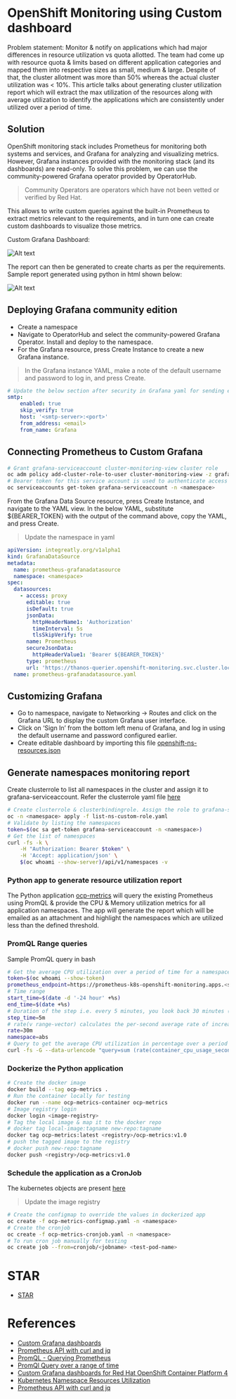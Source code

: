 # OpenShift Monitoring using Custom dashboard

Problem statement: Monitor & notify on applications which had major differences in resource utilization vs quota allotted. The team had come up with resource quota & limits based on different application categories and mapped them into respective sizes as small, medium & large. Despite of that, the cluster allotment was more than 50% whereas the actual cluster utilization was < 10%. This article talks about generating cluster utilization report which will extract the max utilization of the resources along with average utilization to identify the applications which are consistently under utilized over a period of time.

## Solution

OpenShift monitoring stack includes Prometheus for monitoring both systems and services, and Grafana for analyzing and visualizing metrics. However, Grafana instances provided with the monitoring stack (and its dashboards) are read-only. To solve this problem, we can use the community-powered Grafana operator provided by OperatorHub.
> Community Operators are operators which have not been vetted or verified by Red Hat.

This allows to write custom queries against the built-in Prometheus to extract metrics relevant to the requirements, and in turn one can create custom dashboards to visualize those metrics.

Custom Grafana Dashboard:

![Alt text](/images/grafana-dashboard.png)

The report can then be generated to create charts as per the requirements. Sample report generated using python in html shown below:

![Alt text](/images/chart.png)

## Deploying Grafana community edition
* Create a namespace 
* Navigate to OperatorHub and select the community-powered Grafana Operator. Install and deploy to the namespace.
* For the Grafana resource, press Create Instance to create a new Grafana instance.
> In the Grafana instance YAML, make a note of the default username and password to log in, and press Create.
```yaml
# Update the below section after security in Grafana yaml for sending email alerts
smtp:
    enabled: true
    skip_verify: true
    host: '<smtp-server>:<port>'
    from_address: <email>
    from_name: Grafana
```

## Connecting Prometheus to Custom Grafana
```bash
# Grant grafana-serviceaccount cluster-monitoring-view cluster role
oc adm policy add-cluster-role-to-user cluster-monitoring-view -z grafana-serviceaccount
# Bearer token for this service account is used to authenticate access to Prometheus in the openshift-monitoring namespace
oc serviceaccounts get-token grafana-serviceaccount -n <namespace>
```
From the Grafana Data Source resource, press Create Instance, and navigate to the YAML view.  In the below YAML, substitute ${BEARER_TOKEN} with the output of the command above, copy the YAML, and press Create.
> Update the namespace in yaml
```yaml
apiVersion: integreatly.org/v1alpha1
kind: GrafanaDataSource
metadata:
  name: prometheus-grafanadatasource
  namespace: <namespace>
spec:
  datasources:
    - access: proxy
      editable: true
      isDefault: true
      jsonData:
        httpHeaderName1: 'Authorization'
        timeInterval: 5s
        tlsSkipVerify: true
      name: Prometheus
      secureJsonData:
        httpHeaderValue1: 'Bearer ${BEARER_TOKEN}'
      type: prometheus
      url: 'https://thanos-querier.openshift-monitoring.svc.cluster.local:9091'
  name: prometheus-grafanadatasource.yaml
```

## Customizing Grafana
* Go to namespace, navigate to Networking -> Routes and click on the Grafana URL to display the custom Grafana user interface.  
* Click on ‘Sign In’ from the bottom left menu of Grafana, and log in using the default username and password configured earlier.
* Create editable dashboard by importing this file [openshift-ns-resources.json](/src/infra/grafana-dashboard/openshift-ns-resources.json)

## Generate namespaces monitoring report
Create clusterrole to list all namespaces in the cluster and assign it to grafana-serviceaccount. Refer the clusterrole yaml file [here](/src/infra/kubernetes)
```bash
# Create clusterrole & clusterbindingrole. Assign the role to grafana-serviceaccount
oc -n <namespace> apply -f list-ns-custom-role.yaml
# Validate by listing the namespaces
token=$(oc sa get-token grafana-serviceaccount -n <namespace>)
# Get the list of namespaces
curl -fs -k \
    -H "Authorization: Bearer $token" \
    -H 'Accept: application/json' \
    $(oc whoami --show-server)/api/v1/namespaces -v
```
### Python app to generate resource utilization report
The Python application [ocp-metrics](/src/app) will query the existing Prometheus using PromQL & provide the CPU & Memory utilization metrics for all application namespaces. The app will generate the report which will be emailed as an attachment and highlight the namespaces which are utilized less than the defined threshold.

### PromQL Range queries
Sample PromQL query in bash
```bash
# Get the average CPU utilization over a period of time for a namespace
token=$(oc whoami --show-token)
prometheus_endpoint=https://prometheus-k8s-openshift-monitoring.apps.<server>.com/api/v1/query_range
# Time range
start_time=$(date -d '-24 hour' +%s)
end_time=$(date +%s)
# Duration of the step i.e. every 5 minutes, you look back 30 minutes (rate time) and take the rate between then and now
step_time=5m
# rate(v range-vector) calculates the per-second average rate of increase of the time series in the range vector.
rate=30m
namespace=abs
# Query to get the average CPU utilization in percentage over a period of time for a namespace
curl -fs -G --data-urlencode "query=sum (rate(container_cpu_usage_seconds_total{namespace=\"$namespace\"}[$rate])) / sum(kube_resourcequota{resource=\"requests.cpu\",type=\"hard\",namespace=\"$namespace\"}) * 100" --data-urlencode "start=$start_time" --data-urlencode "end=$end_time" --data-urlencode "step=$step_time" $prometheus_endpoint --header "Authorization: Bearer $token" -k | jq -r '[.data.result[] | .values[] | .[1] | tonumber] | add/length'
```

### Dockerize the Python application 
```bash
# Create the docker image
docker build --tag ocp-metrics .
# Run the container locally for testing
docker run --name ocp-metrics-container ocp-metrics
# Image registry login
docker login <image-registry>
# Tag the local image & map it to the docker repo
# docker tag local-image:tagname new-repo:tagname
docker tag ocp-metrics:latest <registry>/ocp-metrics:v1.0
# push the tagged image to the registry
# docker push new-repo:tagname
docker push <registry>/ocp-metrics:v1.0
```

### Schedule the application as a CronJob
The kubernetes objects are present [here](/src/infra/kubernetes)
> Update the image registry
```bash
# Create the configmap to override the values in dockerized app
oc create -f ocp-metrics-configmap.yaml -n <namespace>
# Create the cronjob
oc create -f ocp-metrics-cronjob.yaml -n <namespace>
# To run cron job manually for testing
oc create job --from=cronjob/<jobname> <test-pod-name>
```

# STAR
* [STAR](star-readme.md)

# References
* [Custom Grafana dashboards](https://www.redhat.com/en/blog/custom-grafana-dashboards-red-hat-openshift-container-platform-4)
* [Prometheus API with curl and jq](https://learndevops.substack.com/p/hitting-prometheus-api-with-curl)
* [PromQL - Querying Prometheus](https://prometheus.io/docs/prometheus/latest/querying/functions/)
* [PromQl Query over a range of time](https://prometheus.io/docs/prometheus/latest/querying/api/#range-queries)
* [Custom Grafana dashboards for Red Hat OpenShift Container Platform 4](https://www.redhat.com/en/blog/custom-grafana-dashboards-red-hat-openshift-container-platform-4)
* [Kubernetes Namespace Resources Utilization](https://grafana.com/grafana/dashboards/9809)
* [Prometheus API with curl and jq](https://learndevops.substack.com/p/hitting-prometheus-api-with-curl)
